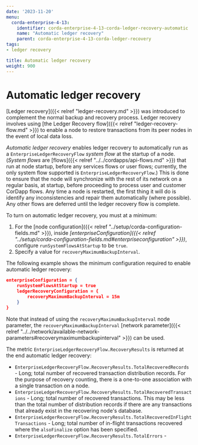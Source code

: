 ```yaml
---
date: '2023-11-20'
menu:
  corda-enterprise-4-13:
    identifier: corda-enterprise-4-13-corda-ledger-recovery-automatic
    name: "Automatic ledger recovery"
    parent: corda-enterprise-4-13-corda-ledger-recovery
tags:
- ledger recovery

title: Automatic ledger recovery
weight: 900
---
```


# Automatic ledger recovery

[Ledger recovery]({{< relref "ledger-recovery.md" >}}) was introduced to complement the normal backup and recovery process. Ledger recovery involves using [the Ledger Recovery flow]({{< relref "ledger-recovery-flow.md" >}}) to enable a node to restore transactions from its peer nodes in the event of local data loss.

*Automatic ledger recovery* enables ledger recovery to automatically run as a `EnterpriseLedgerRecoveryFlow` *system flow* at the startup of a node. (*System flows* are [flows]({{< relref "../../cordapps/api-flows.md" >}}) that run at node startup, before any services flows or user flows; currently, the only system flow supported is `EnterpriseLedgerRecoveryFlow`.) This is done to ensure that the node will synchronize with the rest of its network on a regular basis, at startup, before proceeding to process user and customer CorDapp flows. Any time a node is restarted, the first thing it will do is identify any inconsistencies and repair them automatically (where possible). Any other flows are deferred until the ledger recovery flow is complete.

To turn on automatic ledger recovery, you must at a minimum:

1. For the [node configuration]({{< relref "../setup/corda-configuration-fields.md" >}}), inside *[enterpriseConfiguration]({{< relref "../setup/corda-configuration-fields.md#enterpriseconfiguration" >}})*, configure `runSystemFlowsAtStartup` to be `true`.
2. Specify a value for `recoveryMaximumBackupInterval`.

The following example shows the minimum configuration required to enable automatic ledger recovery:

```json
enterpriseConfiguration = {
    runSystemFlowsAtStartup = true
    ledgerRecoveryConfiguration = {
        recoveryMaximumBackupInterval = 15m
    }
}
```

Note that instead of using the `recoveryMaximumBackupInterval` node parameter, the `recoveryMaximumBackupInterval` [network parameter]({{< relref "../../network/available-network-parameters#recoverymaximumbackupinterval" >}}) can be used.

The metric `EnterpriseLedgerRecoveryFlow.RecoveryResults` is returned at the end automatic ledger recovery:

- `EnterpriseLedgerRecoveryFlow.RecoveryResults.TotalRecoveredRecords` - Long; total number of recovered transaction distribution records. For the purpose of recovery counting,
  there is a one-to-one association with a single transaction on a node.
- `EnterpriseLedgerRecoveryFlow.RecoveryResults.TotalRecoveredTransactions` - Long; total number of recovered transactions. This may be less than the total number of distribution records
  if there are any transactions that already exist in the recovering node's database.
- `EnterpriseLedgerRecoveryFlow.RecoveryResults.TotalRecoveredInFlightTransactions` - Long; total number of in-flight transactions recovered where the `alsoFinalize` option has been specified.
- `EnterpriseLedgerRecoveryFlow.RecoveryResults.TotalErrors` - 
